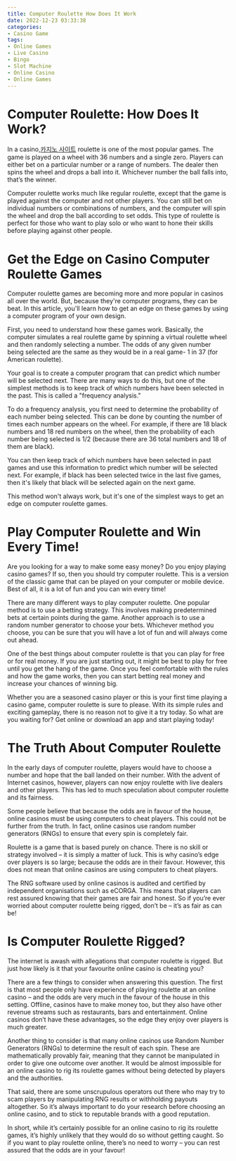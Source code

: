 ```yaml
---
title: Computer Roulette How Does It Work
date: 2022-12-23 03:33:38
categories:
- Casino Game
tags:
- Online Games
- Live Casino
- Bingo
- Slot Machine
- Online Casino
- Online Games
---
```



#  Computer Roulette: How Does It Work?

In a casino,[카지노 사이트](https://choegocasino.com/) roulette is one of the most popular games. The game is played on a wheel with 36 numbers and a single zero. Players can either bet on a particular number or a range of numbers. The dealer then spins the wheel and drops a ball into it. Whichever number the ball falls into, that’s the winner.

Computer roulette works much like regular roulette, except that the game is played against the computer and not other players. You can still bet on individual numbers or combinations of numbers, and the computer will spin the wheel and drop the ball according to set odds. This type of roulette is perfect for those who want to play solo or who want to hone their skills before playing against other people.

#  Get the Edge on Casino Computer Roulette Games

Computer roulette games are becoming more and more popular in casinos all over the world. But, because they're computer programs, they can be beat. In this article, you'll learn how to get an edge on these games by using a computer program of your own design.

First, you need to understand how these games work. Basically, the computer simulates a real roulette game by spinning a virtual roulette wheel and then randomly selecting a number. The odds of any given number being selected are the same as they would be in a real game- 1 in 37 (for American roulette).

Your goal is to create a computer program that can predict which number will be selected next. There are many ways to do this, but one of the simplest methods is to keep track of which numbers have been selected in the past. This is called a "frequency analysis."

To do a frequency analysis, you first need to determine the probability of each number being selected. This can be done by counting the number of times each number appears on the wheel. For example, if there are 18 black numbers and 18 red numbers on the wheel, then the probability of each number being selected is 1/2 (because there are 36 total numbers and 18 of them are black).

You can then keep track of which numbers have been selected in past games and use this information to predict which number will be selected next. For example, if black has been selected twice in the last five games, then it's likely that black will be selected again on the next game.

This method won't always work, but it's one of the simplest ways to get an edge on computer roulette games.

#  Play Computer Roulette and Win Every Time!

Are you looking for a way to make some easy money? Do you enjoy playing casino games? If so, then you should try computer roulette. This is a version of the classic game that can be played on your computer or mobile device. Best of all, it is a lot of fun and you can win every time!

There are many different ways to play computer roulette. One popular method is to use a betting strategy. This involves making predetermined bets at certain points during the game. Another approach is to use a random number generator to choose your bets. Whichever method you choose, you can be sure that you will have a lot of fun and will always come out ahead.

One of the best things about computer roulette is that you can play for free or for real money. If you are just starting out, it might be best to play for free until you get the hang of the game. Once you feel comfortable with the rules and how the game works, then you can start betting real money and increase your chances of winning big.

Whether you are a seasoned casino player or this is your first time playing a casino game, computer roulette is sure to please. With its simple rules and exciting gameplay, there is no reason not to give it a try today. So what are you waiting for? Get online or download an app and start playing today!

#  The Truth About Computer Roulette

In the early days of computer roulette, players would have to choose a number and hope that the ball landed on their number. With the advent of Internet casinos, however, players can now enjoy roulette with live dealers and other players. This has led to much speculation about computer roulette and its fairness.

Some people believe that because the odds are in favour of the house, online casinos must be using computers to cheat players. This could not be further from the truth. In fact, online casinos use random number generators (RNGs) to ensure that every spin is completely fair.

Roulette is a game that is based purely on chance. There is no skill or strategy involved – it is simply a matter of luck. This is why casino’s edge over players is so large; because the odds are in their favour. However, this does not mean that online casinos are using computers to cheat players.

The RNG software used by online casinos is audited and certified by independent organisations such as eCORGA. This means that players can rest assured knowing that their games are fair and honest. So if you’re ever worried about computer roulette being rigged, don’t be – it’s as fair as can be!

#  Is Computer Roulette Rigged?

The internet is awash with allegations that computer roulette is rigged. But just how likely is it that your favourite online casino is cheating you?

There are a few things to consider when answering this question. The first is that most people only have experience of playing roulette at an online casino – and the odds are very much in the favour of the house in this setting. Offline, casinos have to make money too, but they also have other revenue streams such as restaurants, bars and entertainment. Online casinos don’t have these advantages, so the edge they enjoy over players is much greater.

Another thing to consider is that many online casinos use Random Number Generators (RNGs) to determine the result of each spin. These are mathematically provably fair, meaning that they cannot be manipulated in order to give one outcome over another. It would be almost impossible for an online casino to rig its roulette games without being detected by players and the authorities.

That said, there are some unscrupulous operators out there who may try to scam players by manipulating RNG results or withholding payouts altogether. So it’s always important to do your research before choosing an online casino, and to stick to reputable brands with a good reputation.

In short, while it’s certainly possible for an online casino to rig its roulette games, it’s highly unlikely that they would do so without getting caught. So if you want to play roulette online, there’s no need to worry – you can rest assured that the odds are in your favour!